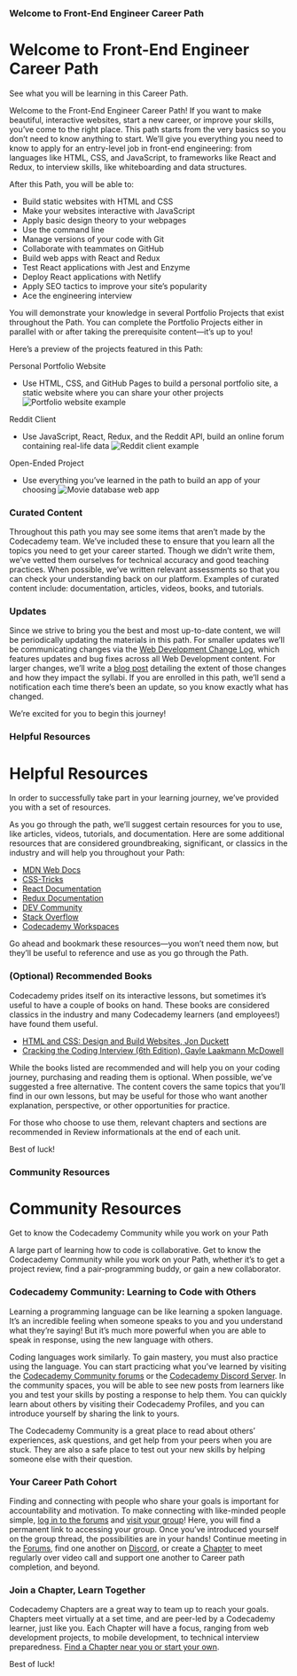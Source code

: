 ### Welcome to Front-End Engineer Career Path

<h1 class="gamut-1ewwict-Text e8i0p5k0">
Welcome to Front-End Engineer Career Path
</h1>
<p class="gamut-1xdcsrc-Text e8i0p5k0">
<span class="markdown__1eeYJ4WPKUcvX_LDDGJR12"
data-testid="markdown">See what you will be learning in this Career
Path.</span>
</p>

<p class="p__1qg33Igem5pAgn4kPMirjw">
Welcome to the Front-End Engineer Career Path! If you want to make
beautiful, interactive websites, start a new career, or improve your
skills, you’ve come to the right place. This path starts from the very
basics so you don’t need to know anything to start. We’ll give you
everything you need to know to apply for an entry-level job in front-end
engineering: from languages like HTML, CSS, and JavaScript, to
frameworks like React and Redux, to interview skills, like whiteboarding
and data structures.
</p>
<p class="p__1qg33Igem5pAgn4kPMirjw">
After this Path, you will be able to:
</p>
<ul class="ul__11icM1EC_0uPj3OY0Skp4r">
<li class="li__1KqBjwbWA3ze6V0BvXq9Rx">
Build static websites with HTML and CSS
</li>
<li class="li__1KqBjwbWA3ze6V0BvXq9Rx">
Make your websites interactive with JavaScript
</li>
<li class="li__1KqBjwbWA3ze6V0BvXq9Rx">
Apply basic design theory to your webpages
</li>
<li class="li__1KqBjwbWA3ze6V0BvXq9Rx">
Use the command line
</li>
<li class="li__1KqBjwbWA3ze6V0BvXq9Rx">
Manage versions of your code with Git
</li>
<li class="li__1KqBjwbWA3ze6V0BvXq9Rx">
Collaborate with teammates on GitHub
</li>
<li class="li__1KqBjwbWA3ze6V0BvXq9Rx">
Build web apps with React and Redux
</li>
<li class="li__1KqBjwbWA3ze6V0BvXq9Rx">
Test React applications with Jest and Enzyme
</li>
<li class="li__1KqBjwbWA3ze6V0BvXq9Rx">
Deploy React applications with Netlify
</li>
<li class="li__1KqBjwbWA3ze6V0BvXq9Rx">
Apply SEO tactics to improve your site’s popularity
</li>
<li class="li__1KqBjwbWA3ze6V0BvXq9Rx">
Ace the engineering interview
</li>
</ul>
<p class="p__1qg33Igem5pAgn4kPMirjw">
You will demonstrate your knowledge in several Portfolio Projects that
exist throughout the Path. You can complete the Portfolio Projects
either in parallel with or after taking the prerequisite content—it’s up
to you!
</p>
<p class="p__1qg33Igem5pAgn4kPMirjw">
Here’s a preview of the projects featured in this Path:
</p>
<p class="p__1qg33Igem5pAgn4kPMirjw">
Personal Portfolio Website
</p>
<ul class="ul__11icM1EC_0uPj3OY0Skp4r">
<li class="li__1KqBjwbWA3ze6V0BvXq9Rx">
Use HTML, CSS, and GitHub Pages to build a personal portfolio site, a
static website where you can share your other projects
<img src="https://static-assets.codecademy.com/Paths/front-end-career-path/personal-portfolio-website/personal-portfolio-website-screenshot.png" alt="Portfolio website example" class="img__1JGFO2nlisObc3KeOSGPRp">
</li>
</ul>
<p class="p__1qg33Igem5pAgn4kPMirjw">
Reddit Client
</p>
<ul class="ul__11icM1EC_0uPj3OY0Skp4r">
<li class="li__1KqBjwbWA3ze6V0BvXq9Rx">
Use JavaScript, React, Redux, and the Reddit API, build an online forum
containing real-life data
<img src="https://static-assets.codecademy.com/Paths/front-end-career-path/reddit-client/reddit-client-loading-slow.gif" alt="Reddit client example" class="img__1JGFO2nlisObc3KeOSGPRp">
</li>
</ul>
<p class="p__1qg33Igem5pAgn4kPMirjw">
Open-Ended Project
</p>
<ul class="ul__11icM1EC_0uPj3OY0Skp4r">
<li class="li__1KqBjwbWA3ze6V0BvXq9Rx">
Use everything you’ve learned in the path to build an app of your
choosing
<img src="https://static-assets.codecademy.com/Paths/front-end-career-path/open-ended-project/movie-database-screenshot.png" alt="Movie database web app" class="img__1JGFO2nlisObc3KeOSGPRp">
</li>
</ul>
<h3 id="heading-curated-content" class="h3__3B1DSzXTW-ux1viDSStOux">
Curated Content
</h3>
<p class="p__1qg33Igem5pAgn4kPMirjw">
Throughout this path you may see some items that aren’t made by the
Codecademy team. We’ve included these to ensure that you learn all the
topics you need to get your career started. Though we didn’t write them,
we’ve vetted them ourselves for technical accuracy and good teaching
practices. When possible, we’ve written relevant assessments so that you
can check your understanding back on our platform. Examples of curated
content include: documentation, articles, videos, books, and tutorials.
</p>
<h3 id="heading-updates" class="h3__3B1DSzXTW-ux1viDSStOux">
Updates
</h3>
<p class="p__1qg33Igem5pAgn4kPMirjw">
Since we strive to bring you the best and most up-to-date content, we
will be periodically updating the materials in this path. For smaller
updates we’ll be communicating changes via the
<a target="_blank" class="e14vpv2g1 gamut-xro1w8-ResetElement-Anchor-AnchorBase e1bhhzie0" href="https://www.codecademy.com/articles/change-log-web-development">Web
Development Change Log</a>, which features updates and bug fixes across
all Web Development content. For larger changes, we’ll write a
<a target="_blank" rel="noopener" class="e14vpv2g1 gamut-xro1w8-ResetElement-Anchor-AnchorBase e1bhhzie0" href="https://news.codecademy.com/tag/updates/">blog
post</a> detailing the extent of those changes and how they impact the
syllabi. If you are enrolled in this path, we’ll send a notification
each time there’s been an update, so you know exactly what has changed.
</p>
<p class="p__1qg33Igem5pAgn4kPMirjw">
We’re excited for you to begin this journey!
</p>

### Helpful Resources

<h1 class="gamut-1ewwict-Text e8i0p5k0">
Helpful Resources
</h1>
<p class="gamut-1xdcsrc-Text e8i0p5k0">
<span class="markdown__1eeYJ4WPKUcvX_LDDGJR12" data-testid="markdown">In
order to successfully take part in your learning journey, we’ve provided
you with a set of resources.</span>
</p>

<p class="p__1qg33Igem5pAgn4kPMirjw">
As you go through the path, we’ll suggest certain resources for you to
use, like articles, videos, tutorials, and documentation. Here are some
additional resources that are considered groundbreaking, significant, or
classics in the industry and will help you throughout your Path:
</p>
<ul class="ul__11icM1EC_0uPj3OY0Skp4r">
<li class="li__1KqBjwbWA3ze6V0BvXq9Rx">
<a target="_blank" rel="noopener" class="e14vpv2g1 gamut-xro1w8-ResetElement-Anchor-AnchorBase e1bhhzie0" href="https://developer.mozilla.org/">MDN
Web Docs</a>
</li>
<li class="li__1KqBjwbWA3ze6V0BvXq9Rx">
<a target="_blank" rel="noopener" class="e14vpv2g1 gamut-xro1w8-ResetElement-Anchor-AnchorBase e1bhhzie0" href="https://css-tricks.com/">CSS-Tricks</a>
</li>
<li class="li__1KqBjwbWA3ze6V0BvXq9Rx">
<a target="_blank" rel="noopener" class="e14vpv2g1 gamut-xro1w8-ResetElement-Anchor-AnchorBase e1bhhzie0" href="https://reactjs.org/">React
Documentation</a>
</li>
<li class="li__1KqBjwbWA3ze6V0BvXq9Rx">
<a target="_blank" rel="noopener" class="e14vpv2g1 gamut-xro1w8-ResetElement-Anchor-AnchorBase e1bhhzie0" href="https://redux.js.org/">Redux
Documentation</a>
</li>
<li class="li__1KqBjwbWA3ze6V0BvXq9Rx">
<a target="_blank" rel="noopener" class="e14vpv2g1 gamut-xro1w8-ResetElement-Anchor-AnchorBase e1bhhzie0" href="https://dev.to/">DEV
Community</a>
</li>
<li class="li__1KqBjwbWA3ze6V0BvXq9Rx">
<a target="_blank" rel="noopener" class="e14vpv2g1 gamut-xro1w8-ResetElement-Anchor-AnchorBase e1bhhzie0" href="https://stackoverflow.com/">Stack
Overflow</a>
</li>
<li class="li__1KqBjwbWA3ze6V0BvXq9Rx">
<a target="_blank" class="e14vpv2g1 gamut-xro1w8-ResetElement-Anchor-AnchorBase e1bhhzie0" href="https://www.codecademy.com/workspaces/new">Codecademy
Workspaces</a>
</li>
</ul>
<p class="p__1qg33Igem5pAgn4kPMirjw">
Go ahead and bookmark these resources—you won’t need them now, but
they’ll be useful to reference and use as you go through the Path.
</p>
<h3 id="heading-optional-recommended-books" class="h3__3B1DSzXTW-ux1viDSStOux">
(Optional) Recommended Books
</h3>
<p class="p__1qg33Igem5pAgn4kPMirjw">
Codecademy prides itself on its interactive lessons, but sometimes it’s
useful to have a couple of books on hand. These books are considered
classics in the industry and many Codecademy learners (and employees!)
have found them useful.
</p>
<ul class="ul__11icM1EC_0uPj3OY0Skp4r">
<li class="li__1KqBjwbWA3ze6V0BvXq9Rx">
<a target="_blank" rel="noopener" class="e14vpv2g1 gamut-xro1w8-ResetElement-Anchor-AnchorBase e1bhhzie0" href="https://bookshop.org/books/html-and-css-design-and-build-websites/9781118008188">HTML
and CSS: Design and Build Websites, Jon Duckett</a>
</li>
<li class="li__1KqBjwbWA3ze6V0BvXq9Rx">
<a target="_blank" rel="noopener" class="e14vpv2g1 gamut-xro1w8-ResetElement-Anchor-AnchorBase e1bhhzie0" href="https://bookshop.org/books/cracking-the-coding-interview-189-programming-questions-and-solutions/9780984782857">Cracking
the Coding Interview (6th Edition), Gayle Laakmann McDowell</a>
</li>
</ul>
<p class="p__1qg33Igem5pAgn4kPMirjw">
While the books listed are recommended and will help you on your coding
journey, purchasing and reading them is optional. When possible, we’ve
suggested a free alternative. The content covers the same topics that
you’ll find in our own lessons, but may be useful for those who want
another explanation, perspective, or other opportunities for practice.
</p>
<p class="p__1qg33Igem5pAgn4kPMirjw">
For those who choose to use them, relevant chapters and sections are
recommended in Review informationals at the end of each unit.
</p>
<p class="p__1qg33Igem5pAgn4kPMirjw">
Best of luck!
</p>

### Community Resources

<h1 class="gamut-1ewwict-Text e8i0p5k0">
Community Resources
</h1>
<p class="gamut-1xdcsrc-Text e8i0p5k0">
<span class="markdown__1eeYJ4WPKUcvX_LDDGJR12"
data-testid="markdown">Get to know the Codecademy Community while you
work on your Path</span>
</p>

<p class="p__1qg33Igem5pAgn4kPMirjw">
A large part of learning how to code is collaborative. Get to know the
Codecademy Community while you work on your Path, whether it’s to get a
project review, find a pair-programming buddy, or gain a new
collaborator.
</p>
<h3 id="heading-codecademy-community-learning-to-code-with-others" class="h3__3B1DSzXTW-ux1viDSStOux">
Codecademy Community: Learning to Code with Others
</h3>
<p class="p__1qg33Igem5pAgn4kPMirjw">
Learning a programming language can be like learning a spoken language.
It’s an incredible feeling when someone speaks to you and you understand
what they’re saying! But it’s much more powerful when you are able to
speak in response, using the new language with others.
</p>
<p class="p__1qg33Igem5pAgn4kPMirjw">
Coding languages work similarly. To gain mastery, you must also practice
using the language. You can start practicing what you’ve learned by
visiting the
<a target="_blank" rel="noopener" class="e14vpv2g1 gamut-xro1w8-ResetElement-Anchor-AnchorBase e1bhhzie0" href="https://discuss.codecademy.com">Codecademy
Community forums</a> or the
<a target="_blank" rel="noopener" class="e14vpv2g1 gamut-xro1w8-ResetElement-Anchor-AnchorBase e1bhhzie0" href="https://discord.com/invite/codecademy">Codecademy
Discord Server</a>. In the community spaces, you will be able to see new
posts from learners like you and test your skills by posting a response
to help them. You can quickly learn about others by visiting their
Codecademy Profiles, and you can introduce yourself by sharing the link
to yours.
</p>
<p class="p__1qg33Igem5pAgn4kPMirjw">
The Codecademy Community is a great place to read about others’
experiences, ask questions, and get help from your peers when you are
stuck. They are also a safe place to test out your new skills by helping
someone else with their question.
</p>
<h3 id="heading-your-career-path-cohort" class="h3__3B1DSzXTW-ux1viDSStOux">
Your Career Path Cohort
</h3>
<p class="p__1qg33Igem5pAgn4kPMirjw">
Finding and connecting with people who share your goals is important for
accountability and motivation. To make connecting with like-minded
people simple,
<a target="_blank" rel="noopener" class="e14vpv2g1 gamut-xro1w8-ResetElement-Anchor-AnchorBase e1bhhzie0" href="https://discuss.codecademy.com">log
in to the forums</a> and
<a target="_blank" rel="noopener" class="e14vpv2g1 gamut-xro1w8-ResetElement-Anchor-AnchorBase e1bhhzie0" href="http://codecademy.com/cohorts/front-end-engineer-career-path">visit
your group</a>! Here, you will find a permanent link to accessing your
group. Once you’ve introduced yourself on the group thread, the
possibilities are in your hands! Continue meeting in the
<a target="_blank" rel="noopener" class="e14vpv2g1 gamut-xro1w8-ResetElement-Anchor-AnchorBase e1bhhzie0" href="https://discuss.codecademy.com">Forums</a>,
find one another on
<a target="_blank" rel="noopener" class="e14vpv2g1 gamut-xro1w8-ResetElement-Anchor-AnchorBase e1bhhzie0" href="https://discord.com/invite/codecademy">Discord</a>,
or create a
<a target="_blank" rel="noopener" class="e14vpv2g1 gamut-xro1w8-ResetElement-Anchor-AnchorBase e1bhhzie0" href="https://community.codecademy.com">Chapter</a>
to meet regularly over video call and support one another to Career path
completion, and beyond.
</p>
<h3 id="heading-join-a-chapter-learn-together" class="h3__3B1DSzXTW-ux1viDSStOux">
Join a Chapter, Learn Together
</h3>
<p class="p__1qg33Igem5pAgn4kPMirjw">
Codecademy Chapters are a great way to team up to reach your goals.
Chapters meet virtually at a set time, and are peer-led by a Codecademy
learner, just like you. Each Chapter will have a focus, ranging from web
development projects, to mobile development, to technical interview
preparedness.
<a target="_blank" rel="noopener" class="e14vpv2g1 gamut-xro1w8-ResetElement-Anchor-AnchorBase e1bhhzie0" href="https://community.codecademy.com">Find
a Chapter near you or start your own</a>.
</p>
<p class="p__1qg33Igem5pAgn4kPMirjw">
Best of luck!
</p>
